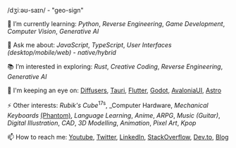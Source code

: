 /dʒiːəʊ-saɪn/ - "geo-sign"

🌱 I’m currently learning: _Python_, _Reverse Engineering_, _Game Development_, _Computer Vision_, _Generative AI_

💬 Ask me about: _JavaScript_, _TypeScript_, _User Interfaces_ _(desktop/mobile/web)_ -  _native/hybrid_

📚 I’m interested in exploring: _Rust_, _Creative Coding_, _Reverse Engineering_, _Generative AI_

👀 I'm keeping an eye on: [Diffusers](https://github.com/huggingface/diffusers), [Tauri](https://github.com/tauri-apps/tauri), [Flutter](https://github.com/flutter/flutter), [Godot](https://github.com/godotengine/godot), [AvaloniaUI](https://avaloniaui.net/), [Astro](https://astro.build/)

⚡ Other interests: _Rubik's Cube_<sup>17s</sup>, _Computer Hardware, _Mechanical Keyboards_ [(Phantom)](https://github.com/geocine/phantom), _Language Learning_, _Anime_, _ARPG_, _Music (Guitar)_, _Digital Illustration_, _CAD_, _3D Modelling_, _Animation_, _Pixel Art_,  _Kpop_

📫 How to reach me: [Youtube](https://www.youtube.com/@aivandroid), [Twitter](https://twitter.com/aivandroid), [LinkedIn](https://www.linkedin.com/in/aivan/), [StackOverflow](https://stackoverflow.com/users/372935/aivan-monceller), [Dev.to](https://dev.to/geocine), [Blog](https://aivan.io)

